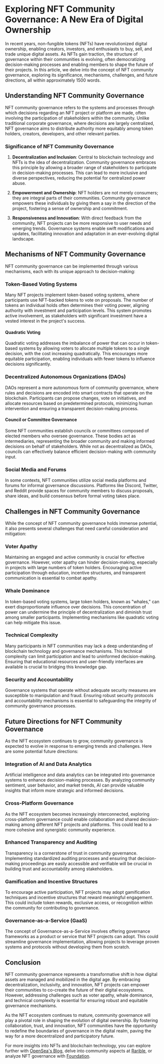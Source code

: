 # Exploring NFT Community Governance: A New Era of Digital Ownership

In recent years, non-fungible tokens (NFTs) have revolutionized digital ownership, enabling creators, investors, and enthusiasts to buy, sell, and trade unique digital assets. As NFTs gain traction, the structure of governance within their communities is evolving, often democratizing decision-making processes and enabling members to shape the future of their projects. In this article, we delve into the concept of NFT community governance, exploring its significance, mechanisms, challenges, and future directions, all within approximately 1500 words.

## Understanding NFT Community Governance

NFT community governance refers to the systems and processes through which decisions regarding an NFT project or platform are made, often involving the participation of stakeholders within the community. Unlike traditional corporate governance, where decisions are largely centralized, NFT governance aims to distribute authority more equitably among token holders, creators, developers, and other relevant parties.

### Significance of NFT Community Governance

1. **Decentralization and Inclusion**: Central to blockchain technology and NFTs is the idea of decentralization. Community governance embraces this principle by allowing a broader range of stakeholders to participate in decision-making processes. This can lead to more inclusive and diverse perspectives, reducing the potential for centralized power abuse.

2. **Empowerment and Ownership**: NFT holders are not merely consumers; they are integral parts of their communities. Community governance empowers these individuals by giving them a say in the direction of the project, fostering a sense of ownership and commitment.

3. **Responsiveness and Innovation**: With direct feedback from the community, NFT projects can be more responsive to user needs and emerging trends. Governance systems enable swift modifications and updates, facilitating innovation and adaptation in an ever-evolving digital landscape.

## Mechanisms of NFT Community Governance

NFT community governance can be implemented through various mechanisms, each with its unique approach to decision-making:

### **Token-Based Voting Systems**

Many NFT projects implement token-based voting systems, where participants use NFT-backed tokens to vote on proposals. The number of tokens an individual holds often determines their voting power, aligning authority with investment and participation levels. This system promotes active involvement, as stakeholders with significant investment have a vested interest in the project's success.

#### **Quadratic Voting**

Quadratic voting addresses the imbalance of power that can occur in token-based systems by allowing voters to allocate multiple tokens to a single decision, with the cost increasing quadratically. This encourages more equitable participation, enabling individuals with fewer tokens to influence decisions significantly.

### **Decentralized Autonomous Organizations (DAOs)**

DAOs represent a more autonomous form of community governance, where rules and decisions are encoded into smart contracts that operate on the blockchain. Participants can propose changes, vote on initiatives, and allocate resources based on predetermined protocols, minimizing human intervention and ensuring a transparent decision-making process.

#### **Council or Committee Governance**

Some NFT communities establish councils or committees composed of elected members who oversee governance. These bodies act as intermediaries, representing the broader community and making informed decisions on behalf of stakeholders. While not as decentralized as DAOs, councils can effectively balance efficient decision-making with community input.

### **Social Media and Forums**

In some contexts, NFT communities utilize social media platforms and forums for informal governance discussions. Platforms like Discord, Twitter, and Reddit provide spaces for community members to discuss proposals, share ideas, and build consensus before formal voting takes place.

## Challenges in NFT Community Governance

While the concept of NFT community governance holds immense potential, it also presents several challenges that need careful consideration and mitigation:

### **Voter Apathy**

Maintaining an engaged and active community is crucial for effective governance. However, voter apathy can hinder decision-making, especially in projects with large numbers of token holders. Encouraging active participation through education, incentive structures, and transparent communication is essential to combat apathy.

### **Whale Dominance**

In token-based voting systems, large token holders, known as "whales," can exert disproportionate influence over decisions. This concentration of power can undermine the principle of decentralization and diminish trust among smaller participants. Implementing mechanisms like quadratic voting can help mitigate this issue.

### **Technical Complexity**

Many participants in NFT communities may lack a deep understanding of blockchain technology and governance mechanisms. This technical complexity can limit participation and lead to uninformed decision-making. Ensuring that educational resources and user-friendly interfaces are available is crucial to bridging this knowledge gap.

### **Security and Accountability**

Governance systems that operate without adequate security measures are susceptible to manipulation and fraud. Ensuring robust security protocols and accountability mechanisms is essential to safeguarding the integrity of community governance processes.

## Future Directions for NFT Community Governance

As the NFT ecosystem continues to grow, community governance is expected to evolve in response to emerging trends and challenges. Here are some potential future directions:

### **Integration of AI and Data Analytics**

Artificial intelligence and data analytics can be integrated into governance systems to enhance decision-making processes. By analyzing community sentiment, user behavior, and market trends, AI can provide valuable insights that inform more strategic and informed decisions.

### **Cross-Platform Governance**

As the NFT ecosystem becomes increasingly interconnected, exploring cross-platform governance could enable collaboration and shared decision-making among different NFT projects and platforms. This could lead to a more cohesive and synergistic community experience.

### **Enhanced Transparency and Auditing**

Transparency is a cornerstone of trust in community governance. Implementing standardized auditing processes and ensuring that decision-making proceedings are easily accessible and verifiable will be crucial in building trust and accountability among stakeholders.

### **Gamification and Incentive Structures**

To encourage active participation, NFT projects may adopt gamification techniques and incentive structures that reward meaningful engagement. This could include token rewards, exclusive access, or recognition within the community for contributing to governance.

### **Governance-as-a-Service (GaaS)**

The concept of Governance-as-a-Service involves offering governance frameworks as a product or service that NFT projects can adopt. This could streamline governance implementation, allowing projects to leverage proven systems and protocols without developing them from scratch.

## Conclusion

NFT community governance represents a transformative shift in how digital assets are managed and mobilized in the digital age. By embracing decentralization, inclusivity, and innovation, NFT projects can empower their communities to co-create the future of their digital ecosystems. However, addressing challenges such as voter apathy, whale dominance, and technical complexity is essential for ensuring robust and equitable governance mechanisms.

As the NFT ecosystem continues to mature, community governance will play a pivotal role in shaping the evolution of digital ownership. By fostering collaboration, trust, and innovation, NFT communities have the opportunity to redefine the boundaries of governance in the digital realm, paving the way for a more decentralized and participatory future.

For more insights into NFTs and blockchain technology, you can explore further with [OpenSea's Blog](https://blog.opensea.io), delve into community aspects at [Rarible](https://rarible.com/community), or analyze NFT governance with [Foundation](https://foundation.app/community).
